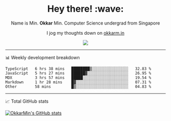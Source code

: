 <h1 align="center"> Hey there! :wave:</h1>

<p align="center">Name is Min. <strong>Okkar</strong> Min. Computer Science undergrad from Singapore</p>

<p align="center">I jog my thoughts down on <a href="https://okkarm.in">okkarm.in</a></p>

<p align="center">
  <a href="https://okkarm.in/linkedin" target='_blank'>
    <img src="https://img.shields.io/badge/linkedin-%230077B5.svg?&style=for-the-badge&logo=linkedin&logoColor=white" />
  </a>
 </p>

-------

📊 Weekly development breakdown
<!--START_SECTION:waka-->
```text
TypeScript   6 hrs 38 mins   ████████▒░░░░░░░░░░░░░░░░   32.83 % 
JavaScript   5 hrs 27 mins   ██████▓░░░░░░░░░░░░░░░░░░   26.95 % 
MDX          3 hrs 57 mins   █████░░░░░░░░░░░░░░░░░░░░   19.54 % 
Markdown     1 hr 28 mins    █▓░░░░░░░░░░░░░░░░░░░░░░░   07.31 % 
Other        58 mins         █▒░░░░░░░░░░░░░░░░░░░░░░░   04.83 % 
```
<!--END_SECTION:waka-->

-------
📈 Total GitHub stats

<p>
  <a href="https://github.com/OkkarMin"><img src="https://github-readme-stats.vercel.app/api?username=OkkarMin&hide_border=true&show_icons=true&theme=react" alt="OkkarMin's GitHub stats"></a>
</p>
